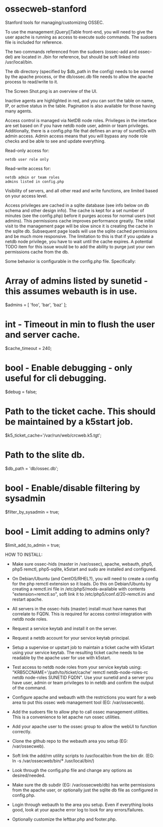 ossecweb-stanford
=================

Stanford tools for managing/customizing OSSEC.

To use the management jQuery/jTable front-end, you will need to give the user
apache is running as access to execute sudo commands.  The sudoers file is
included for reference.

The two commands referenced from the sudoers (ossec-add and ossec-del) are
located in ./bin for reference, but should be soft linked into /usr/local/bin.

The db directory (specified by $db_path in the config) needs to be owned by the apache process, or the db/ossec.db file needs to allow the apache process to read/write to it.

The Screen Shot.png is an overview of the UI.

Inactive agents are highlighted in red, and you can sort the table on name, IP,
or active status in the table.  Pagination is also available for those having
many agents.

Access control is managed via NetDB node roles.  Privileges in the
interface are set based on if you have netdb node user, admin or team
privileges. Additionally, there is a config.php file that defines an array of
sunetIDs with admin access.  Admin access means that you will bypass any node
role checks and be able to see and update everything.

Read-only access for:

    netdb user role only

Read-write access for:

    netdb admin or team roles
    admins listed in config.php

Visibility of servers, and all other read and write functions, are limited
based on your access level.

Access privileges are cached in a sqlite database (see info below on db schema
and other design info).  The cache is kept for a set number of minutes (see the
config.php) before it purges access for normal users (not admins).  This
permissions cache improves performance greatly.  The initial visit to the
management page will be slow since it is creating the cache in the sqlite db.
Subsequent page loads will use the sqlite cached permissions and be much more
responsive.  The limitation to this is that if you update a netdb node
privilege, you have to wait until the cache expires.  A potential TODO item for
this issue would be to add the ability to purge just your own permissions cache
from the db.


Some behavior is configurable in the config.php file.  Specifically:

  # Array of admins listed by sunetid - this assumes webauth is in use.
  $admins = [ 'foo', 'bar', 'baz' ];

  # int - Timeout in min to flush the user and server cache.
  $cache_timeout = 240;

  # bool - Enable debugging - only useful for cli debugging.
  $debug = false;

  # Path to the ticket cache. This should be maintained by a k5start job.
  $k5_ticket_cache='/var/run/web/crcweb.k5.tgt';

  # Path to the slite db.
  $db_path = 'db/ossec.db';

  # bool - Enable/disable filtering by sysadmin
  $filter_by_sysadmin = true;

  # bool - Limit adding to admins only?
  $limit_add_to_admin = true;


HOW TO INSTALL:

- Make sure ossec-hids (master in /var/ossec), apache, webauth, php5, php5 remctl, php5-sqlite, k5start and sudo are installed and configured.

- On Debian/Ubuntu (and CentOS/RHEL?), you will need to create a config for the php remctl extension so it loads.  Do this on Debian/Ubuntu by creating a remctl.ini file in /etc/php5/mods-available with contents "extension=remctl.so", soft link it to /etc/php5/conf.d/20-remctl.ini and restart apache.

- All servers in the ossec-hids (master) install must have names that correlate to FQDN. This is required for access control integration with netdb node roles.

- Request a service keytab and install it on the server.

- Request a netdb account for your service keytab principal.

- Setup a supervise or upstart job to maintain a ticket cache with k5start using your service keytab.  The resulting ticket cache needs to be readable by the apache user for use with k5start.

- Test access to netdb node roles from your service keytab using: "KRB5CCNAME='/path/to/ticket/cache' remctl netdb-node-roles-rc netdb node-roles SUNETID FQDN".  Use your sunetid and a server you have user, admin or team privileges to in netdb and confirm the output of the command.

- Configure apache and webauth with the restrictions you want for a web area to put this ossec web management tool (EG: /var/ossecweb).

- Add the sudoers file to allow php to call ossec management utilities.  This is a convenience to let apache run ossec utilities.

- Add your apache user to the ossec group to allow the webUI to function correctly.

- Clone the github repo to the webauth area you setup (EG: /var/ossecweb).

- Soft link the add/rm utility scripts to /usr/local/bin from the bin dir.  (EG: ln -s /var/ossecweb/bin/* /usr/local/bin/)

- Look through the config.php file and change any options as desired/needed.

- Make sure the db subdir (EG: /var/ossecweb/db) has write permissions from the apache user, or optionally just the sqlite db file as configured in config.php.

- Login through webauth to the area you setup.  Even if everything looks good, look at your apache error log to look for any errors/failures.

- Optionally customize the leftbar.php and footer.php.

